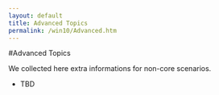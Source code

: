 ```yaml
---
layout: default
title: Advanced Topics
permalink: /win10/Advanced.htm
---
```


#Advanced Topics

We collected here extra informations for non-core scenarios.

* TBD
<!-- 1.  [Creating and Deploying Appx Packages](Appx.htm) --- Walkthrough on how to create Appx package using Visual Studio and deploy it on a Windows IoT Core device. -->
